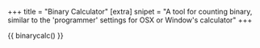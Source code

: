 +++
title = "Binary Calculator"
[extra]
snipet = "A tool for counting binary, similar to the 'programmer' settings for OSX or Window's calculator"
+++

{{ binarycalc() }}
